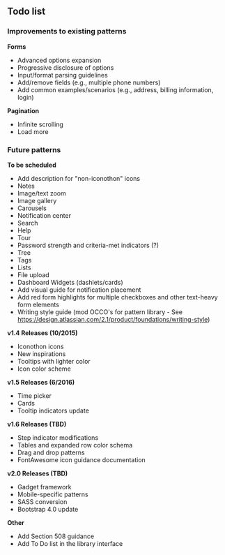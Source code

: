 ## Todo list

### Improvements to existing patterns
__Forms__
- Advanced options expansion
- Progressive disclosure of options
- Input/format parsing guidelines
- Add/remove fields (e.g., multiple phone numbers)
- Add common examples/scenarios (e.g., address, billing information, login)

__Pagination__
- Infinite scrolling
- Load more

### Future patterns
__To be scheduled__
- Add description for "non-iconothon" icons
- Notes
- Image/text zoom
- Image gallery
- Carousels
- Notification center
- Search
- Help
- Tour
- Password strength and criteria-met indicators (?)
- Tree
- Tags
- Lists
- File upload
- Dashboard Widgets (dashlets/cards)
- Add visual guide for notification placement
- Add red form highlights for multiple checkboxes and other text-heavy form elements
- Writing style guide (mod OCCO's for pattern library - See https://design.atlassian.com/2.1/product/foundations/writing-style)


__v1.4 Releases (10/2015)__
- Iconothon icons
- New inspirations
- Tooltips with lighter color
- Icon color scheme

__v1.5 Releases (6/2016)__
- Time picker
- Cards
- Tooltip indicators update


__v1.6 Releases (TBD)__
- Step indicator modifications
- Tables and expanded row color schema
- Drag and drop patterns
- FontAwesome icon guidance documentation


__v2.0 Releases (TBD)__
- Gadget framework
- Mobile-specific patterns
- SASS conversion
- Bootstrap 4.0 update


__Other__
- Add Section 508 guidance
- Add To Do list in the library interface
